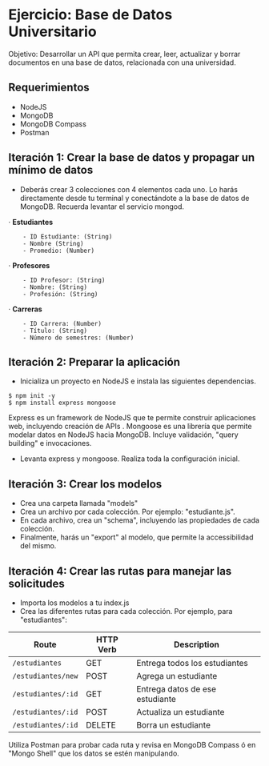# Ejercicio: Base de Datos Universitario

Objetivo: Desarrollar un API que permita crear, leer, actualizar y borrar documentos en una base de datos, relacionada con una universidad.

## Requerimientos
- NodeJS
- MongoDB
- MongoDB Compass
- Postman


## Iteración 1: Crear la base de datos y propagar un mínimo de datos

- Deberás crear 3 colecciones con 4 elementos cada uno. Lo harás directamente desde tu terminal y conectándote a la base de datos 
de MongoDB. Recuerda levantar el servicio mongod.

· **Estudiantes**
```
    - ID Estudiante: (String)
    - Nombre (String)
    - Promedio: (Number)
```

· **Profesores**
```
    - ID Profesor: (String)
    - Nombre: (String)
    - Profesión: (String) 
```

· **Carreras**
```
    - ID Carrera: (Number)
    - Título: (String)
    - Número de semestres: (Number)
```

## Iteración 2: Preparar la aplicación

- Inicializa un proyecto en NodeJS e instala las siguientes dependencias.

```
$ npm init -y
$ npm install express mongoose
```

Express es un framework de NodeJS que te permite construir aplicaciones web, incluyendo creación de APIs .
Mongoose es una librería que permite modelar datos en NodeJS hacia MongoDB. Incluye validación, "query building" e invocaciones.

- Levanta express y mongoose. Realiza toda la configuración inicial.


## Iteración 3: Crear los modelos

- Crea una carpeta llamada "models" 
- Crea un archivo por cada colección. Por ejemplo: "estudiante.js".
- En cada archivo, crea un "schema", incluyendo las propiedades de cada colección. 
- Finalmente, harás un "export" al modelo, que permite la accessibilidad del mismo.

## Iteración 4: Crear las rutas para manejar las solicitudes

- Importa los modelos a tu index.js
- Crea las diferentes rutas para cada colección. Por ejemplo, para "estudiantes":

|   Route   | HTTP Verb |   Description   |
|-----------|-----------|-----------------|
| `/estudiantes` |    GET    | Entrega todos los estudiantes |
| `/estudiantes/new` |    POST    | Agrega un estudiante |
| `/estudiantes/:id` |    GET    | Entrega datos de ese estudiante |
| `/estudiantes/:id` |    POST    | Actualiza un estudiante |
| `/estudiantes/:id` |    DELETE    | Borra un estudiante |


Utiliza Postman para probar cada ruta y revisa en MongoDB Compass ó en "Mongo Shell" que los datos se estén manipulando.
